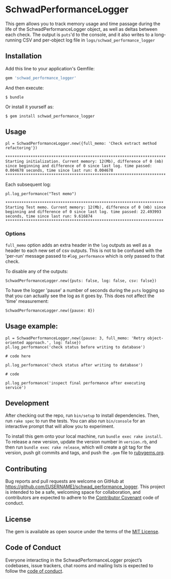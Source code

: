 # SchwadPerformanceLogger

This gem allows you to track memory usage and time passage during the life of
the SchwadPerformanceLogger object, as well as deltas between each check. The output
is `puts`'d to the console, and it also writes to a long-running CSV and per-object
log file in `logs/schwad_performance_logger`

## Installation

Add this line to your application's Gemfile:

```ruby
gem 'schwad_performance_logger'
```

And then execute:

    $ bundle

Or install it yourself as:

    $ gem install schwad_performance_logger

## Usage

`pl = SchwadPerformanceLogger.new({full_memo: 'Check extract method refactoring'})`

```
**********************************************************************
Starting initialization. Current memory: 12(Mb), difference of 0 (mb) since beginning and difference of 0 since last log. time passed: 0.004678 seconds, time since last run: 0.004678
**********************************************************************
```

Each subsequent log:

`pl.log_performance("Test memo")`

```
*********************************************************************
Starting Test memo. Current memory: 12(Mb), difference of 0 (mb) since beginning and difference of 0 since last log. time passed: 22.493993 seconds, time since last run: 9.616874
*********************************************************************
```

### Options

`full_memo` option adds an extra header in the `log` outputs as well as a header to each new set of csv outputs. This is not to be confused with the 'per-run' message passed to `#log_performance` which is only passed to that check.

To disable any of the outputs:

`SchwadPerformanceLogger.new({puts: false, log: false, csv: false})`

To have the logger 'pause' a number of seconds during the `puts` logging so that
you can actually see the log as it goes by. This does not affect the 'time' measurement:

`SchwadPerformanceLogger.new({pause: 8})`

## Usage example:

```
pl = SchwadPerformanceLogger.new({pause: 3, full_memo: 'Retry object-oriented approach.', log: false})
pl.log_performance('check status before writing to database')

# code here

pl.log_performance('check status after writing to database')

# code

pl.log_performance('inspect final performance after executing service')
```

## Development

After checking out the repo, run `bin/setup` to install dependencies. Then, run `rake spec` to run the tests. You can also run `bin/console` for an interactive prompt that will allow you to experiment.

To install this gem onto your local machine, run `bundle exec rake install`. To release a new version, update the version number in `version.rb`, and then run `bundle exec rake release`, which will create a git tag for the version, push git commits and tags, and push the `.gem` file to [rubygems.org](https://rubygems.org).

## Contributing

Bug reports and pull requests are welcome on GitHub at https://github.com/[USERNAME]/schwad_performance_logger. This project is intended to be a safe, welcoming space for collaboration, and contributors are expected to adhere to the [Contributor Covenant](http://contributor-covenant.org) code of conduct.

## License

The gem is available as open source under the terms of the [MIT License](https://opensource.org/licenses/MIT).

## Code of Conduct

Everyone interacting in the SchwadPerformanceLogger project’s codebases, issue trackers, chat rooms and mailing lists is expected to follow the [code of conduct](https://github.com/[USERNAME]/schwad_performance_logger/blob/master/CODE_OF_CONDUCT.md).
